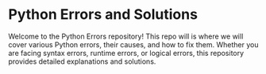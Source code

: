 # Python Errors and Solutions

Welcome to the Python Errors repository! This repo will is where we will cover various Python errors, their causes, and how to fix them. Whether you are facing syntax errors, runtime errors, or logical errors, this repository provides detailed explanations and solutions.
